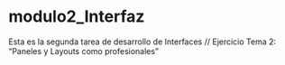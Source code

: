 # modulo2_Interfaz
Esta es la segunda tarea de desarrollo de Interfaces // Ejercicio Tema 2: “Paneles y Layouts como profesionales”
